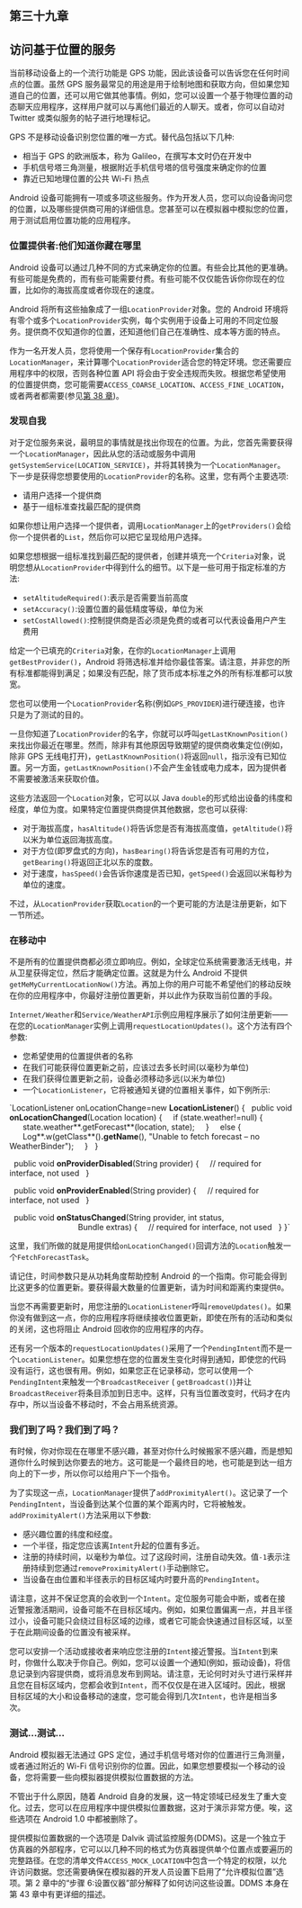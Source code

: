 ## 第三十九章

## 访问基于位置的服务

当前移动设备上的一个流行功能是 GPS 功能，因此该设备可以告诉您在任何时间点的位置。虽然 GPS 服务最常见的用途是用于绘制地图和获取方向，但如果您知道自己的位置，还可以用它做其他事情。例如，您可以设置一个基于物理位置的动态聊天应用程序，这样用户就可以与离他们最近的人聊天。或者，你可以自动对 Twitter 或类似服务的帖子进行地理标记。

GPS 不是移动设备识别您位置的唯一方式。替代品包括以下几种:

*   相当于 GPS 的欧洲版本，称为 Galileo，在撰写本文时仍在开发中
*   手机信号塔三角测量，根据附近手机信号塔的信号强度来确定你的位置
*   靠近已知地理位置的公共 Wi-Fi 热点

Android 设备可能拥有一项或多项这些服务。作为开发人员，您可以向设备询问您的位置，以及哪些提供商可用的详细信息。您甚至可以在模拟器中模拟您的位置，用于测试启用位置功能的应用程序。

### 位置提供者:他们知道你藏在哪里

Android 设备可以通过几种不同的方式来确定你的位置。有些会比其他的更准确。有些可能是免费的，而有些可能需要付费。有些可能不仅仅能告诉你你现在的位置，比如你的海拔高度或者你现在的速度。

Android 将所有这些抽象成了一组`LocationProvider`对象。您的 Android 环境将有零个或多个`LocationProvider`实例，每个实例用于设备上可用的不同定位服务。提供商不仅知道你的位置，还知道他们自己在准确性、成本等方面的特点。

作为一名开发人员，您将使用一个保存有`LocationProvider`集合的`LocationManager`，来计算哪个`LocationProvider`适合您的特定环境。您还需要应用程序中的权限，否则各种位置 API 将会由于安全违规而失败。根据您希望使用的位置提供商，您可能需要`ACCESS_COARSE_LOCATION`、`ACCESS_FINE_LOCATION`，或者两者都需要(参见[第 38 章](38.html#ch38))。

### 发现自我

对于定位服务来说，最明显的事情就是找出你现在的位置。为此，您首先需要获得一个`LocationManager`，因此从您的活动或服务中调用`getSystemService(LOCATION_SERVICE)`，并将其转换为一个`LocationManager`。下一步是获得您想要使用的`LocationProvider`的名称。这里，您有两个主要选项:

*   请用户选择一个提供商
*   基于一组标准查找最匹配的提供商

如果你想让用户选择一个提供者，调用`LocationManager`上的`getProviders()`会给你一个提供者的`List`，然后你可以把它呈现给用户选择。

如果您想根据一组标准找到最匹配的提供者，创建并填充一个`Criteria`对象，说明您想从`LocationProvider`中得到什么的细节。以下是一些可用于指定标准的方法:

*   `setAltitudeRequired()`:表示是否需要当前高度
*   `setAccuracy()`:设置位置的最低精度等级，单位为米
*   `setCostAllowed()`:控制提供商是否必须是免费的或者可以代表设备用户产生费用

给定一个已填充的`Criteria`对象，在你的`LocationManager`上调用`getBestProvider()`，Android 将筛选标准并给你最佳答案。请注意，并非您的所有标准都能得到满足；如果没有匹配，除了货币成本标准之外的所有标准都可以放宽。

您也可以使用一个`LocationProvider`名称(例如`GPS_PROVIDER`)进行硬连接，也许只是为了测试的目的。

一旦你知道了`LocationProvider`的名字，你就可以呼叫`getLastKnownPosition()`来找出你最近在哪里。然而，除非有其他原因导致期望的提供商收集定位(例如，除非 GPS 无线电打开)，`getLastKnownPosition()`将返回`null`，指示没有已知位置。另一方面，`getLastKnownPosition()`不会产生金钱或电力成本，因为提供者不需要被激活来获取价值。

这些方法返回一个`Location`对象，它可以以 Java `double`的形式给出设备的纬度和经度，单位为度。如果特定位置提供商提供其他数据，您也可以获得:

*   对于海拔高度，`hasAltitude()`将告诉您是否有海拔高度值，`getAltitude()`将以米为单位返回海拔高度。
*   对于方位(即罗盘式的方向)，`hasBearing()`将告诉您是否有可用的方位，`getBearing()`将返回正北以东的度数。
*   对于速度，`hasSpeed()`会告诉你速度是否已知，`getSpeed()`会返回以米每秒为单位的速度。

不过，从`LocationProvider`获取`Location`的一个更可能的方法是注册更新，如下一节所述。

### 在移动中

不是所有的位置提供商都必须立即响应。例如，全球定位系统需要激活无线电，并从卫星获得定位，然后才能确定位置。这就是为什么 Android 不提供`getMeMyCurrentLocationNow()`方法。再加上你的用户可能不希望他们的移动反映在你的应用程序中，你最好注册位置更新，并以此作为获取当前位置的手段。

`Internet/Weather`和`Service/WeatherAPI`示例应用程序展示了如何注册更新——在您的`LocationManager`实例上调用`requestLocationUpdates()`。这个方法有四个参数:

*   您希望使用的位置提供者的名称
*   在我们可能获得位置更新之前，应该过去多长时间(以毫秒为单位)
*   在我们获得位置更新之前，设备必须移动多远(以米为单位)
*   一个`LocationListener`，它将被通知关键的位置相关事件，如下例所示:

`LocationListener onLocationChange=new **LocationListener**() {
  public void **onLocationChanged**(Location location) {
    if (state.weather!=null) {
      state.weather**.getForecast**(location, state);
    }
    else {
      Log**.w(getClass**()**.getName**(), "Unable to fetch forecast – no WeatherBinder");
    }
  }

  public void **onProviderDisabled**(String provider) {
    // required for interface, not used
  }

  public void **onProviderEnabled**(String provider) {
    // required for interface, not used
  }

  public void **onStatusChanged**(String provider, int status,
                               Bundle extras) {
    // required for interface, not used
  }
}`

这里，我们所做的就是用提供给`onLocationChanged()`回调方法的`Location`触发一个`FetchForecastTask`。

请记住，时间参数只是从功耗角度帮助控制 Android 的一个指南。你可能会得到比这更多的位置更新。要获得最大数量的位置更新，请为时间和距离约束提供`0`。

当您不再需要更新时，用您注册的`LocationListener`呼叫`removeUpdates()`。如果你没有做到这一点，你的应用程序将继续接收位置更新，即使在所有的活动和类似的关闭，这也将阻止 Android 回收你的应用程序的内存。

还有另一个版本的`requestLocationUpdates()`采用了一个`PendingIntent`而不是一个`LocationListener`。如果您想在您的位置发生变化时得到通知，即使您的代码没有运行，这也很有用。例如，如果您正在记录移动，您可以使用一个`PendingIntent`来触发一个`BroadcastReceiver` ( `getBroadcast()`)并让`BroadcastReceiver`将条目添加到日志中。这样，只有当位置改变时，代码才在内存中，所以当设备不移动时，不会占用系统资源。

### 我们到了吗？我们到了吗？

有时候，你对你现在在哪里不感兴趣，甚至对你什么时候搬家不感兴趣，而是想知道你什么时候到达你要去的地方。这可能是一个最终目的地，也可能是到达一组方向上的下一步，所以你可以给用户下一个指令。

为了实现这一点，`LocationManager`提供了`addProximityAlert()`。这记录了一个`PendingIntent`，当设备到达某个位置的某个距离内时，它将被触发。`addProximityAlert()`方法采用以下参数:

*   感兴趣位置的纬度和经度。
*   一个半径，指定您应该离`Intent`升起的位置有多近。
*   注册的持续时间，以毫秒为单位。过了这段时间，注册自动失效。值`-1`表示注册持续到您通过`removeProximityAlert()`手动删除它。
*   当设备在由位置和半径表示的目标区域内时要升高的`PendingIntent`。

请注意，这并不保证您真的会收到一个`Intent`。定位服务可能会中断，或者在接近警报激活期间，设备可能不在目标区域内。例如，如果位置偏离一点，并且半径过小，设备可能只会绕过目标区域的边缘，或者它可能会快速通过目标区域，以至于在此期间设备的位置没有被采样。

您可以安排一个活动或接收者来响应您注册的`Intent`接近警报。当`Intent`到来时，你做什么取决于你自己。例如，您可以设置一个通知(例如，振动设备)，将信息记录到内容提供商，或将消息发布到网站。请注意，无论何时对头寸进行采样并且您在目标区域内，您都会收到`Intent`，而不仅仅是在进入区域时。因此，根据目标区域的大小和设备移动的速度，您可能会得到几次`Intent`，也许是相当多次。

### 测试...测试...

Android 模拟器无法通过 GPS 定位，通过手机信号塔对你的位置进行三角测量，或者通过附近的 Wi-Fi 信号识别你的位置。因此，如果您想要模拟一个移动的设备，您将需要一些向模拟器提供模拟位置数据的方法。

不管出于什么原因，随着 Android 自身的发展，这一特定领域已经发生了重大变化。过去，您可以在应用程序中提供模拟位置数据，这对于演示非常方便。唉，这些选项在 Android 1.0 中都被删除了。

提供模拟位置数据的一个选项是 Dalvik 调试监控服务(DDMS)。这是一个独立于仿真器的外部程序，它可以以几种不同的格式为仿真器提供单个位置点或要遍历的完整路径。在您的清单文件`ACCESS_MOCK_LOCATION`中包含一个特定的权限，以允许访问数据。您还需要确保在模拟器的开发人员设置下启用了“允许模拟位置”选项。第 2 章中的“步骤 6:设置仪器”部分解释了如何访问这些设置。DDMS 本身在第 43 章中有更详细的描述。